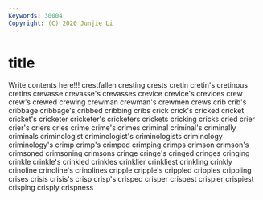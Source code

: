 ```yaml
---
Keywords: 30004
Copyright: (C) 2020 Junjie Li
---
```


# title

Write contents here!!!
crestfallen 
cresting
crests 
cretin 
cretin's 
cretinous 
cretins 
crevasse 
crevasse's 
crevasses 
crevice 
crevice's
crevices 
crew 
crew's 
crewed 
crewing 
crewman 
crewman's 
crewmen 
crews 
crib
crib's 
cribbage 
cribbage's 
cribbed 
cribbing 
cribs 
crick 
crick's 
cricked 
cricket
cricket's 
cricketer 
cricketer's 
cricketers 
crickets 
cricking 
cricks 
cried 
crier 
crier's
criers 
cries 
crime 
crime's 
crimes 
criminal 
criminal's 
criminally 
criminals 
criminologist
criminologist's 
criminologists 
criminology 
criminology's 
crimp 
crimp's 
crimped 
crimping 
crimps 
crimson
crimson's 
crimsoned 
crimsoning 
crimsons 
cringe 
cringe's 
cringed 
cringes 
cringing 
crinkle
crinkle's 
crinkled 
crinkles 
crinklier 
crinkliest 
crinkling 
crinkly 
crinoline 
crinoline's 
crinolines
cripple 
cripple's 
crippled 
cripples 
crippling 
crises 
crisis 
crisis's 
crisp 
crisp's
crisped 
crisper 
crispest 
crispier 
crispiest 
crisping 
crisply 
crispness 

